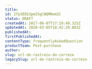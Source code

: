 ```yaml
---
title: 
id: 2fp3EEG3pm2SgCWQM0wm2C
status: DRAFT
createdAt: 2017-06-07T17:19:49.325Z
updatedAt: 2020-03-05T18:42:29.083Z
publishedAt: 
firstPublishedAt: 
contentType: frequentlyAskedQuestion
productTeam: Post-purchase
author: 
slug: url-de-rastreio-do-correio
legacySlug: url-de-rastreio-do-correio
---
```



